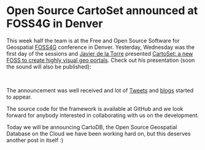 <!--
slug: open-source-cartoset-announced-at-foss4g-in-denver
date: Thu Sep 15 2011 17:30:15 GMT+0100 (BST)
tags: 
title: Open Source CartoSet announced at FOSS4G in Denver
id: 10242160862
link: http://blog.vizzuality.com/post/10242160862/open-source-cartoset-announced-at-foss4g-in-denver
raw: {"blog_name":"vizzuality","id":10242160862,"post_url":"http://blog.vizzuality.com/post/10242160862/open-source-cartoset-announced-at-foss4g-in-denver","slug":"open-source-cartoset-announced-at-foss4g-in-denver","type":"text","date":"2011-09-15 16:30:15 GMT","timestamp":1316104215,"state":"published","format":"html","reblog_key":"QILS5zrf","tags":[],"short_url":"http://tmblr.co/ZQVgQy9YUlZU","highlighted":[],"note_count":0,"title":"Open Source CartoSet announced at FOSS4G in Denver","body":"<p>This week half the team is at the Free and Open Source Software for Geospatial <a href=\"http://2011.foss4g.org/\">FOSS4G</a> conference in Denver. Yesterday, Wednesday was the first day of the sessions and <a href=\"https://twitter.com/jatorre/\">Javier de la Torre</a> presented <a href=\"http://2011.foss4g.org/sessions/cartoset-new-foss-create-highly-visual-geo-portals\">CartoSet: a new FOSS to create highly visual geo portals</a>. Check out his presentation (soon the sound will also be published):</p>\n\n<p> <iframe src=\"http://www.slideshare.net/slideshow/embed_code/9271264\" width=\"690\" height=\"500\" frameborder=\"0\" marginwidth=\"0\" marginheight=\"0\" scrolling=\"no\"></iframe> </p>\n<p>The announcement was well received and lot of <a href=\"https://twitter.com/#!/search/cartoset\">Tweets</a> and <a href=\"http://www.readwriteweb.com/archives/open_source_cartoset_makes_beautiful_maps_fast_eas.php\">blogs</a> started to appear.</p>\n<p>The source code for the framework is available at GitHub and we look forward for anybody interested in collaborating with us on the development.</p>\n<p>Today we will be announcing CartoDB, the Open Source Geospatial Database on the Cloud we have been working hard on, but this deserves another post in itself :)</p>","reblog":{"tree_html":"","comment":"<p>This week half the team is at the&nbsp;Free and Open Source Software for Geospatial <a href=\"http://2011.foss4g.org/\">FOSS4G</a> conference in Denver.&nbsp;Yesterday, Wednesday was the first day of the sessions and <a href=\"https://twitter.com/jatorre/\">Javier de la Torre</a> presented <a href=\"http://2011.foss4g.org/sessions/cartoset-new-foss-create-highly-visual-geo-portals\">CartoSet:&nbsp;a new FOSS to create highly visual geo portals</a>. Check out his presentation (soon the sound will also be published):</p>\n\n<p>&nbsp;<iframe src=\"http://www.slideshare.net/slideshow/embed_code/9271264\" width=\"690\" height=\"500\" frameborder=\"0\" marginwidth=\"0\" marginheight=\"0\" scrolling=\"no\"></iframe>&nbsp;</p>\n<p>The announcement was well&nbsp;received&nbsp;and lot of <a href=\"https://twitter.com/#!/search/cartoset\">Tweets</a> and <a href=\"http://www.readwriteweb.com/archives/open_source_cartoset_makes_beautiful_maps_fast_eas.php\">blogs</a> started to appear.</p>\n<p>The source code for the framework is available at GitHub and we look forward for anybody interested in collaborating with us on the development.</p>\n<p>Today we will be announcing CartoDB, the Open Source Geospatial Database on the Cloud we have been working hard on, but this deserves another post in itself :)</p>"},"trail":[{"blog":{"name":"vizzuality","theme":{"avatar_shape":"square","background_color":"#FAFAFA","body_font":"Helvetica Neue","header_bounds":"","header_image":"http://assets.tumblr.com/images/default_header/optica_pattern_09.png?_v=abe6f565397f54e880c2b76e6fc2022e","header_image_focused":"http://assets.tumblr.com/images/default_header/optica_pattern_09_focused_v3.png?_v=abe6f565397f54e880c2b76e6fc2022e","header_image_scaled":"http://assets.tumblr.com/images/default_header/optica_pattern_09_focused_v3.png?_v=abe6f565397f54e880c2b76e6fc2022e","header_stretch":true,"link_color":"#529ECC","show_avatar":true,"show_description":true,"show_header_image":true,"show_title":true,"title_color":"#444444","title_font":"Gibson","title_font_weight":"bold"}},"post":{"id":"10242160862"},"content":"<p>This week half the team is at the Free and Open Source Software for Geospatial <a href=\"http://2011.foss4g.org/\">FOSS4G</a> conference in Denver. Yesterday, Wednesday was the first day of the sessions and <a href=\"https://twitter.com/jatorre/\">Javier de la Torre</a> presented <a href=\"http://2011.foss4g.org/sessions/cartoset-new-foss-create-highly-visual-geo-portals\">CartoSet: a new FOSS to create highly visual geo portals</a>. Check out his presentation (soon the sound will also be published):</p>\n\n<p> <iframe src=\"http://www.slideshare.net/slideshow/embed_code/9271264\" width=\"690\" height=\"500\" frameborder=\"0\" marginwidth=\"0\" marginheight=\"0\" scrolling=\"no\"></iframe> </p>\n<p>The announcement was well received and lot of <a href=\"https://twitter.com/#!/search/cartoset\">Tweets</a> and <a href=\"http://www.readwriteweb.com/archives/open_source_cartoset_makes_beautiful_maps_fast_eas.php\">blogs</a> started to appear.</p>\n<p>The source code for the framework is available at GitHub and we look forward for anybody interested in collaborating with us on the development.</p>\n<p>Today we will be announcing CartoDB, the Open Source Geospatial Database on the Cloud we have been working hard on, but this deserves another post in itself :)</p>","content_raw":"<p>This week half the team is at the&nbsp;Free and Open Source Software for Geospatial <a href=\"http://2011.foss4g.org/\">FOSS4G</a> conference in Denver.&nbsp;Yesterday, Wednesday was the first day of the sessions and <a href=\"https://twitter.com/jatorre/\">Javier de la Torre</a> presented <a href=\"http://2011.foss4g.org/sessions/cartoset-new-foss-create-highly-visual-geo-portals\">CartoSet:&nbsp;a new FOSS to create highly visual geo portals</a>. Check out his presentation (soon the sound will also be published):</p>\r\n\r\n<p>&nbsp;<iframe src=\"http://www.slideshare.net/slideshow/embed_code/9271264\" width=\"690\" height=\"500\" frameborder=\"0\" marginwidth=\"0\" marginheight=\"0\" scrolling=\"no\"></iframe>&nbsp;</p>\r\n<p>The announcement was well&nbsp;received&nbsp;and lot of <a href=\"https://twitter.com/#!/search/cartoset\">Tweets</a> and <a href=\"http://www.readwriteweb.com/archives/open_source_cartoset_makes_beautiful_maps_fast_eas.php\">blogs</a> started to appear.</p>\r\n<p>The source code for the framework is available at GitHub and we look forward for anybody interested in collaborating with us on the development.</p>\r\n<p>Today we will be announcing CartoDB, the Open Source Geospatial Database on the Cloud we have been working hard on, but this deserves another post in itself :)</p>","is_current_item":true,"is_root_item":true}]}
publish: 2011-09-015
-->


Open Source CartoSet announced at FOSS4G in Denver
==================================================

This week half the team is at the Free and Open Source Software for
Geospatial [FOSS4G](http://2011.foss4g.org/) conference in
Denver. Yesterday, Wednesday was the first day of the sessions and
[Javier de la Torre](https://twitter.com/jatorre/) presented
[CartoSet: a new FOSS to create highly visual geo
portals](http://2011.foss4g.org/sessions/cartoset-new-foss-create-highly-visual-geo-portals).
Check out his presentation (soon the sound will also be published):

  

The announcement was well received and lot of
[Tweets](https://twitter.com/#!/search/cartoset) and
[blogs](http://www.readwriteweb.com/archives/open_source_cartoset_makes_beautiful_maps_fast_eas.php)
started to appear.

The source code for the framework is available at GitHub and we look
forward for anybody interested in collaborating with us on the
development.

Today we will be announcing CartoDB, the Open Source Geospatial Database
on the Cloud we have been working hard on, but this deserves another
post in itself :)

